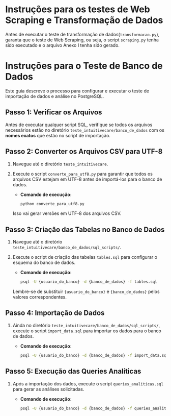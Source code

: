 # Instruções para os testes de Web Scraping e Transformação de Dados

Antes de executar o teste de transformação de dados(`transformacao.py`), garanta que o teste de Web Scraping, ou seja, o script `scraping.py` tenha sido executado e o arquivo Anexo I tenha sido gerado.

# Instruções para o Teste de Banco de Dados

Este guia descreve o processo para configurar e executar o teste de importação de dados e análise no PostgreSQL.

## Passo 1: Verificar os Arquivos

Antes de executar qualquer script SQL, verifique se todos os arquivos necessários estão no diretório `teste_intuitivecare/banco_de_dados` com os **nomes exatos** que estão no script de importação.  

## Passo 2: Converter os Arquivos CSV para UTF-8

1. Navegue até o diretório `teste_intuitivecare`.
2. Execute o script `converte_para_utf8.py` para garantir que todos os arquivos CSV estejam em UTF-8 antes de importá-los para o banco de dados.
   - **Comando de execução:**

     ```bash
     python converte_para_utf8.py
     ```

   Isso vai gerar versões em UTF-8 dos arquivos CSV.

## Passo 3: Criação das Tabelas no Banco de Dados

1. Navegue até o diretório `teste_intuitivecare/banco_de_dados/sql_scripts/`.
2. Execute o script de criação das tabelas `tables.sql` para configurar o esquema do banco de dados.
   - **Comando de execução:**

     ```bash
     psql -U {usuario_do_banco} -d {banco_de_dados} -f tables.sql
     ```

   Lembre-se de substituir `{usuario_do_banco}` e `{banco_de_dados}` pelos valores correspondentes.

## Passo 4: Importação de Dados

1. Ainda no diretório `teste_intuitivecare/banco_de_dados/sql_scripts/`, execute o script `import_data.sql` para importar os dados para o banco de dados.
   - **Comando de execução:**

     ```bash
     psql -U {usuario_do_banco} -d {banco_de_dados} -f import_data.sql
     ```

## Passo 5: Execução das Queries Analíticas

1. Após a importação dos dados, execute o script `queries_analiticas.sql` para gerar as análises solicitadas.
   - **Comando de execução:**

     ```bash
     psql -U {usuario_do_banco} -d {banco_de_dados} -f queries_analiticas.sql
     ```
